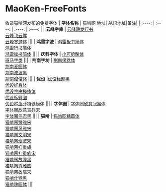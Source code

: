 # MaoKen-FreeFonts
收录猫啃网发布的免费字体
| **字体名称** | 猫啃网 地址| AUR地址|备注|
| :----: | :----: | :----: | :----: |
| **云峰字库** | [云峰静龙行书](https://www.maoken.com/freefonts/16178.html) <br> [云峰飞云体](https://www.maoken.com/freefonts/16607.html) <br> [云峰寒蝉体](https://www.maoken.com/freefonts/18085.html) |||
| **鸿雷字迹** | [鸿雷板书简体](https://www.maoken.com/freefonts/3791.html) <br> [鸿雷行书简体](https://www.maoken.com/freefonts/16904.html) <br> [鸿雷拙书简体](https://www.maoken.com/freefonts/17746.html) |||
| **庆科字体** | [小可奶酪体](https://www.maoken.com/freefonts/15194.html) <br> [班马字类](https://www.maoken.com/freefonts/17628.html) |||
| **荆南字坊** | [荆南缘默体](https://www.maoken.com/freefonts/9550.html) <br> [荆南麦圆体](https://www.maoken.com/freefonts/12727.html) <br> [荆南波波黑](https://www.maoken.com/freefonts/14257.html) <br> [荆南俊俊体](https://www.maoken.com/freefonts/17414.html) |||
| **优设** |[优设标题黑](https://www.maoken.com/freefonts/1413.html) <br> [优设好身体](https://www.maoken.com/freefonts/2840.html) <br> [优设字由棒棒体](https://www.maoken.com/freefonts/9573.html) <br> [优设标题圆](https://www.maoken.com/freefonts/14598.html) <br> [优设鲨鱼菲特健康体](https://www.maoken.com/freefonts/17272.html) |||
| **字体圈** | [字体圈欣意冠黑体](https://www.maoken.com/freefonts/3664.html) <br> [字体圈欣意吉祥宋](https://www.maoken.com/freefonts/8943.html) <br> [字体圈伟君黑](https://www.maoken.com/freefonts/17052.html) |||
| **猫啃** | [猫啃网糖圆体](https://www.maoken.com/freefonts/6058.html) <br> [猫啃网臻雅宋](https://www.maoken.com/freefonts/7006.html) <br> [猫啃网风雅宋](https://www.maoken.com/freefonts/7026.html) <br> [猫啃网文明宋](https://www.maoken.com/freefonts/7658.html) <br> [猫啃网烟波宋](https://www.maoken.com/freefonts/7911.html) <br> [猫啃网扛重族](https://www.maoken.com/freefonts/11067.html) <br> [猫啃网扛重族宋](https://www.maoken.com/freefonts/11876.html) <br> [猫啃网故障黑](https://www.maoken.com/freefonts/14318.html) <br> [猫啃网秀雅圆](https://www.maoken.com/freefonts/15394.html) <br> [猫啃网故障宋](https://www.maoken.com/freefonts/15861.html) <br> [猫啃什锦黑](https://www.maoken.com/freefonts/16964.html) <br> [猫啃珠圆体](https://www.maoken.com/freefonts/17948.html) |||
